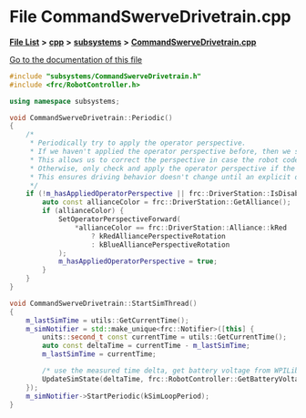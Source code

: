 

# File CommandSwerveDrivetrain.cpp

[**File List**](files.md) **>** [**cpp**](dir_fdf2b31f12d3ebb2f617242d0514024b.md) **>** [**subsystems**](dir_2a59f1b00facdb43e21fc1c516c8806d.md) **>** [**CommandSwerveDrivetrain.cpp**](CommandSwerveDrivetrain_8cpp.md)

[Go to the documentation of this file](CommandSwerveDrivetrain_8cpp.md)


```C++
#include "subsystems/CommandSwerveDrivetrain.h"
#include <frc/RobotController.h>

using namespace subsystems;

void CommandSwerveDrivetrain::Periodic()
{
    /*
     * Periodically try to apply the operator perspective.
     * If we haven't applied the operator perspective before, then we should apply it regardless of DS state.
     * This allows us to correct the perspective in case the robot code restarts mid-match.
     * Otherwise, only check and apply the operator perspective if the DS is disabled.
     * This ensures driving behavior doesn't change until an explicit disable event occurs during testing.
     */
    if (!m_hasAppliedOperatorPerspective || frc::DriverStation::IsDisabled()) {
        auto const allianceColor = frc::DriverStation::GetAlliance();
        if (allianceColor) {
            SetOperatorPerspectiveForward(
                *allianceColor == frc::DriverStation::Alliance::kRed
                    ? kRedAlliancePerspectiveRotation
                    : kBlueAlliancePerspectiveRotation
            );
            m_hasAppliedOperatorPerspective = true;
        }
    }
}

void CommandSwerveDrivetrain::StartSimThread()
{
    m_lastSimTime = utils::GetCurrentTime();
    m_simNotifier = std::make_unique<frc::Notifier>([this] {
        units::second_t const currentTime = utils::GetCurrentTime();
        auto const deltaTime = currentTime - m_lastSimTime;
        m_lastSimTime = currentTime;

        /* use the measured time delta, get battery voltage from WPILib */
        UpdateSimState(deltaTime, frc::RobotController::GetBatteryVoltage());
    });
    m_simNotifier->StartPeriodic(kSimLoopPeriod);
}
```


